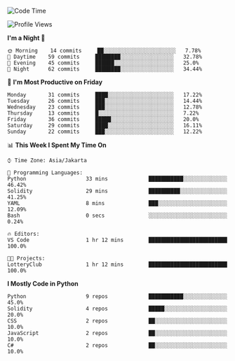 <!--START_SECTION:waka-->
![Code Time](http://img.shields.io/badge/Code%20Time-982%20hrs%2016%20mins-blue)

![Profile Views](http://img.shields.io/badge/Profile%20Views-3-blue)

**I'm a Night 🦉** 

```text
🌞 Morning    14 commits     ██░░░░░░░░░░░░░░░░░░░░░░░   7.78% 
🌆 Daytime    59 commits     ████████░░░░░░░░░░░░░░░░░   32.78% 
🌃 Evening    45 commits     ██████░░░░░░░░░░░░░░░░░░░   25.0% 
🌙 Night      62 commits     ████████░░░░░░░░░░░░░░░░░   34.44%

```
📅 **I'm Most Productive on Friday** 

```text
Monday       31 commits     ████░░░░░░░░░░░░░░░░░░░░░   17.22% 
Tuesday      26 commits     ███░░░░░░░░░░░░░░░░░░░░░░   14.44% 
Wednesday    23 commits     ███░░░░░░░░░░░░░░░░░░░░░░   12.78% 
Thursday     13 commits     █░░░░░░░░░░░░░░░░░░░░░░░░   7.22% 
Friday       36 commits     █████░░░░░░░░░░░░░░░░░░░░   20.0% 
Saturday     29 commits     ████░░░░░░░░░░░░░░░░░░░░░   16.11% 
Sunday       22 commits     ███░░░░░░░░░░░░░░░░░░░░░░   12.22%

```


📊 **This Week I Spent My Time On** 

```text
⌚︎ Time Zone: Asia/Jakarta

💬 Programming Languages: 
Python                   33 mins             ███████████░░░░░░░░░░░░░░   46.42% 
Solidity                 29 mins             ██████████░░░░░░░░░░░░░░░   41.25% 
YAML                     8 mins              ███░░░░░░░░░░░░░░░░░░░░░░   12.09% 
Bash                     0 secs              ░░░░░░░░░░░░░░░░░░░░░░░░░   0.24%

🔥 Editors: 
VS Code                  1 hr 12 mins        █████████████████████████   100.0%

🐱‍💻 Projects: 
LotteryClub              1 hr 12 mins        █████████████████████████   100.0%

```

**I Mostly Code in Python** 

```text
Python                   9 repos             ███████████░░░░░░░░░░░░░░   45.0% 
Solidity                 4 repos             █████░░░░░░░░░░░░░░░░░░░░   20.0% 
CSS                      2 repos             ██░░░░░░░░░░░░░░░░░░░░░░░   10.0% 
JavaScript               2 repos             ██░░░░░░░░░░░░░░░░░░░░░░░   10.0% 
C#                       2 repos             ██░░░░░░░░░░░░░░░░░░░░░░░   10.0%

```



<!--END_SECTION:waka-->

